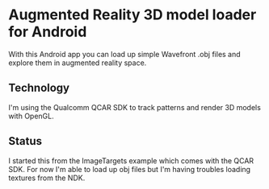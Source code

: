 Augmented Reality 3D model loader for Android
=============================================

With this Android app you can load up simple Wavefront .obj files and explore them in augmented reality space.

Technology
----------

I'm using the Qualcomm QCAR SDK to track patterns and render 3D models with OpenGL.

Status
------

I started this from the ImageTargets example which comes with the QCAR SDK. For now I'm able to load up obj files but I'm having troubles loading textures from the NDK.
